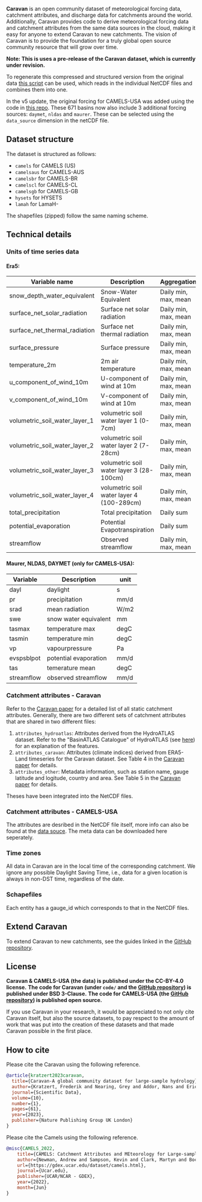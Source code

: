**Caravan** is an open community dataset of meteorological forcing data, catchment attributes, and discharge data for catchments around the world. Additionally, Caravan provides code to derive meteorological forcing data and catchment attributes from the same data sources in the cloud, making it easy for anyone to extend Caravan to new catchments. The vision of Caravan is to provide the foundation for a truly global open source community resource that will grow over time. 

**Note: This is uses a pre-release of the Caravan dataset, which is currently under revision.**

To regenerate this compressed and structured version from the original data [this script](https://gist.github.com/BSchilperoort/256751fe2ea060c50b103f72026590a2) can be used, which reads in the individual NetCDF files and combines them into one. 

In the v5 update, the original forcing for CAMELS-USA was added using the code in [this repo](https://github.com/Daafip/CAMELS-to-netcdf). These 671 basins now also include 3 additional forcing sources: `daymet`, `nldas` and `maurer`. These can be selected using the `data_source` dimension in the netCDF file.

## Dataset structure

The dataset is structured as follows:

- `camels` for CAMELS (US) 
- `camelsaus` for CAMELS-AUS
- `camelsbr` for CAMELS-BR
- `camelscl` for CAMELS-CL
- `camelsgb` for CAMELS-GB
- `hysets` for HYSETS
- `lamah` for LamaH-

The shapefiles (zipped) follow the same naming scheme. 

## Technical details

### Units of time series data

#### Era5: 
| Variable name                 | Description                               | Aggregation          | Unit  |
|-------------------------------|-------------------------------------------|----------------------|-------|
| snow_depth_water_equivalent   | Snow-Water Equivalent                     | Daily min, max, mean | mm    |
| surface_net_solar_radiation   | Surface net solar radiation               | Daily min, max, mean | W/m2  |
| surface_net_thermal_radiation | Surface net thermal radiation             | Daily min, max, mean | W/m2  |
| surface_pressure              | Surface pressure                          | Daily min, max, mean | kPa   |
| temperature_2m                | 2m air temperature                        | Daily min, max, mean | °C    |
| u_component_of_wind_10m       | U-component of wind at 10m                | Daily min, max, mean | m/s   |
| v_component_of_wind_10m       | V-component of wind at 10m                | Daily min, max, mean | m/s   |
| volumetric_soil_water_layer_1 | volumetric soil water layer 1 (0-7cm)     | Daily min, max, mean | m3/m3 |
| volumetric_soil_water_layer_2 | volumetric soil water layer 2 (7-28cm)    | Daily min, max, mean | m3/m3 |
| volumetric_soil_water_layer_3 | volumetric soil water layer 3 (28-100cm)  | Daily min, max, mean | m3/m3 |
| volumetric_soil_water_layer_4 | volumetric soil water layer 4 (100-289cm) | Daily min, max, mean | m3/m3 |
| total_precipitation           | Total precipitation                       | Daily sum            | mm    |
| potential_evaporation         | Potential Evapotranspiration              | Daily sum            | mm    |
| streamflow                    | Observed streamflow                       | Daily min, max, mean | mm/d  |

#### Maurer, NLDAS, DAYMET (only for CAMELS-USA):
| Variable   | Description           | unit   |
|------------|-----------------------|--------|
| dayl       | daylight              | s      |
| pr         | precipitation         | mm/d   |
| srad       | mean radiation        | W/m2   |
| swe        | snow water equivalent | mm     |
| tasmax     | temperature max       | degC   |
| tasmin     | temperature min       | degC   |
| vp         | vapourpressure        | Pa     |
| evspsblpot | potential evaporation | mm/d   |
| tas        | temerature mean       | degC   |
| streamflow | observed streamflow   | mm/d   |

### Catchment attributes - Caravan

Refer to the [Caravan paper](https://www.nature.com/articles/s41597-023-01975-w) for a detailed list of all static catchment attributes. Generally, there are two different sets of catchment attributes that are shared in two different files:

1. `attributes_hydroatlas`: Attributes derived from the HydroATLAS dataset. Refer to the "BasinATLAS Catalogue" of HydroATLAS (see [here](https://www.hydrosheds.org/hydroatlas)) for an explanation of the features.
2. `attributes_caravan`: Attributes (climate indices) derived from ERA5-Land timeseries for the Caravan dataset. See Table 4 in the [Caravan paper](https://www.nature.com/articles/s41597-023-01975-w) for details.
3. `attributes_other`: Metadata information, such as station name, gauge latitude and logitude, country and area. See Table 5 in the [Caravan paper](https://www.nature.com/articles/s41597-023-01975-w) for details.

Theses have been integrated into the NetCDF files. 

### Catchment attributes - CAMELS-USA

The attributes are desribed in the NetCDF file itself, more info can also be found at the [data souce](https://gdex.ucar.edu/dataset/camels.html). The meta data can be downloaded here seperately.

### Time zones
All data in Caravan are in the local time of the corresponding catchment.
We ignore any possible Daylight Saving Time, i.e., data for a given location is always in non-DST time, regardless of the date.

### Schapefiles

Each entity has a gauge_id which corresponds to that in the NetCDF files. 

## Extend Caravan

To extend Caravan to new catchments, see the guides linked in the [GitHub repository](https://github.com/kratzert/Caravan).

## License

**Caravan & CAMELS-USA (the data) is published under the CC-BY-4.0 license.**
**The code for Caravan (under `code/` and the [GitHub repository](https://github.com/kratzert/Caravan)) is published under BSD 3-Clause.**
**The code for CAMELS-USA (the [GitHub repository](https://github.com/naddor/camels)) is published open source.**

If you use Caravan in your research, it would be appreciated to not only cite Caravan itself, but also the source datasets, to pay respect to the amount of work that was put into the creation of these datasets and that made Caravan possible in the first place.

## How to cite

Please cite the Caravan using the following reference.

```bib
@article{kratzert2023caravan,
  title={Caravan-A global community dataset for large-sample hydrology},
  author={Kratzert, Frederik and Nearing, Grey and Addor, Nans and Erickson, Tyler and Gauch, Martin and Gilon, Oren and Gudmundsson, Lukas and Hassidim, Avinatan and Klotz, Daniel and Nevo, Sella and others},
  journal={Scientific Data},
  volume={10},
  number={1},
  pages={61},
  year={2023},
  publisher={Nature Publishing Group UK London}
}
```

Please cite the Camels using the following reference.

```bib 
@misc{CAMELS_2022,
    title={CAMELS: Catchment Attributes and MEteorology for Large-sample Studies}
    author={Newman, Andrew and Sampson, Kevin and Clark, Martyn and Bock, A. and Viger, R. J. and Blodgett, D. and Addor, N. and Mizukami, M.}
    url={https://gdex.ucar.edu/dataset/camels.html}, 
    journal={Ucar.edu}, 
    publisher={UCAR/NCAR - GDEX}, 
    year={2022}, 
    month={Jun} 
}
```

‌
